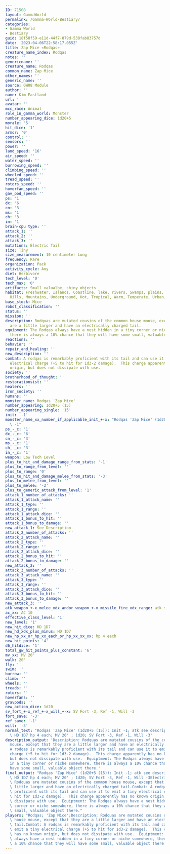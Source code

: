 ```yaml
---
ID: 71508
layout: GammaWorld
permalink: /Gamma-World-Bestiary/
categories:
- Gamma World
- Bestiary
guid: 18f58f59-e11d-44f7-879d-538fab83757d
date: '2023-04-06T22:58:17.055Z'
title: Zap Mice «Rodqas»
creature_name_index: Rodqas
notes: ''
genericname: ''
creature_name: Rodqas
common_name: Zap Mice
other_names: ''
generic_name: ''
source: GW08 Module
author: ''
name: Kim Eastland
url: ''
avatar: ''
mcc_race: Animal
role_in_gamma_world: Monster
number_appearing_dice: 1d20+5
morale: '5'
hit_dice: '1'
armor: '0'
control: ''
sensors: ''
power: ''
land_speed: '16'
air_speed: ''
water_speed: ''
burrowing_speed: ''
climbing_speed: ''
wheeled_speed: ''
tread_speed: ''
rotors_speed: ''
hoverfan_speed: ''
gav_pod_speed: ''
ps: '1'
dx: '6'
cn: '3'
ms: '1'
ch: '3'
in: '1'
brain-cpu type: ''
attack_1: ''
attack_2: ''
attack_3: ''
mutations: Electric Tail
size: Tiny
size_measurement: 10 centimeter Long
frequency: Rare
organization: Pack
activity_cycle: Any
diet: Herbivore
tech_level: '0'
tech_max: '0'
artifacts: Small valualbe, shiny objects
habitat: Freshwater, Islands, Coastline, lake, rivers, Swamps, plains, desert, forest,
  Hills, Mountains, Underground, Hot, Tropical, Warm, Temperate, Urban, Rural, Ruins
base_stock: Mice
robot_classification: ''
status: ''
mission: ''
description: Rodquas are mutated cousins of the common house mouse, except that they
  are a little larger and have an electrically charged tail.
equipment: The Rodqas always have a nest hidden in a tiny corner or niche somewhere,
  there is always a 10% chance that they will have some small, valuable object there.
reactions: ''
behavior: ''
repair_and_healing: ''
new_description: ''
combat: A rodqas is remarkably proficient with its tail and can use it to emit a tiny
  electrical charge (+5 to hit for 1d3-2 damage).  This charge apparently has no known
  origin, but does not dissipate with use.
society: ''
brotherhood_of_thought: ''
restorationsist: ''
healers: ''
iron_society: ''
humans: ''
monster_name: Rodqas 'Zap Mice'
number_appearing: 1d20+5 (15)
number_appearing_single: '15'
init: '-1'
monster_name_xx_number_if_applicable_init_+-x: "Rodqas 'Zap Mice' (1d20+5 (15)): Init\
  \ -1"
ps_-_c: '1'
dx_-_c: '6'
cn_-_c: '3'
ms_-_c: '1'
ch_-_c: '3'
in_-_c: '1'
weapon: Low Tech Level
plus_to_hit_and_damage_range_from_stats: '-1'
plus_to_range_from_level: ''
plus_to_range: '0'
plus_to_hit_and_damage_melee_from_stats: '-3'
plus_to_melee_from_level: ''
plus_to_melee: '-2'
plus_to_generic_attack_from_level: '1'
attack_1_number_of_attacks: ''
attack_1_attack_name: ''
attack_1_type: ''
attack_1_range: ''
attack_1_attack_dice: ''
attack_1_bonus_to_hit: ''
attack_1_bonus_to_damage: ''
new_attack_1: See Description
attack_2_number_of_attacks: ''
attack_2_attack_name: ''
attack_2_type: ''
attack_2_range: ''
attack_2_attack_dice: ''
attack_2_bonus_to_hit: ''
attack_2_bonus_to_damage: ''
new_attack_2: ''
attack_3_number_of_attacks: ''
attack_3_attack_name: ''
attack_3_type: ''
attack_3_range: ''
attack_3_attack_dice: ''
attack_3_bonus_to_hit: ''
attack_3_bonus_to_damage: ''
new_attack_3: ''
atk_weapon_+-x_melee_xdx_andor_weapon_+-x_missile_fire_xdx_range: atk see description
ac_xx: AC 10
effective_class_level: '1'
new_level: '1'
new_hit_dice: HD 1D7
new_hd_xdx_plus_minus: HD 1D7
new_hp_xx_or_hp_xx_each_or_hp_xx_xx_xx: hp 4 each
new_hit_points: '4'
d6_hitdice: '1'
total_gw_hit_points_plus_constant: '6'
mv_xx: MV 20'
walk: 20'
fly: ''
swim: ''
burrow: ''
climb: ''
wheels: ''
treads: ''
rotors: ''
hoverfans: ''
gravpods: ''
new_action_dice: 1d20
sv_fort_+-x_ref_+-x_will_+-x: SV Fort -3, Ref -1, Will -3
fort_save: '-3'
ref_save: '-1'
will: '-3'
normal_text: "Rodqas 'Zap Mice' (1d20+5 (15)): Init -1; atk see description; AC 10;\
  \ HD 1D7 hp 4 each; MV 20' ; 1d20; SV Fort -3, Ref -1, Will -3"
description_output: 'Description: Rodquas are mutated cousins of the common house
  mouse, except that they are a little larger and have an electrically charged tail.Combat:
  A rodqas is remarkably proficient with its tail and can use it to emit a tiny electrical
  charge (+5 to hit for 1d3-2 damage).  This charge apparently has no known origin,
  but does not dissipate with use.  Equiptment: The Rodqas always have a nest hidden
  in a tiny corner or niche somewhere, there is always a 10% chance that they will
  have some small, valuable object there.'
final_output: "Rodqas 'Zap Mice' (1d20+5 (15)): Init -1; atk see description; AC 10;\
  \ HD 1D7 hp 4 each; MV 20' ; 1d20; SV Fort -3, Ref -1, Will -3Electric TailDescription:\
  \ Rodquas are mutated cousins of the common house mouse, except that they are a\
  \ little larger and have an electrically charged tail.Combat: A rodqas is remarkably\
  \ proficient with its tail and can use it to emit a tiny electrical charge (+5 to\
  \ hit for 1d3-2 damage).  This charge apparently has no known origin, but does not\
  \ dissipate with use.  Equiptment: The Rodqas always have a nest hidden in a tiny\
  \ corner or niche somewhere, there is always a 10% chance that they will have some\
  \ small, valuable object there."
players: "Rodqas; 'Zap Mice';Description: Rodquas are mutated cousins of the common\
  \ house mouse, except that they are a little larger and have an electrically charged\
  \ tail.Combat: A rodqas is remarkably proficient with its tail and can use it to\
  \ emit a tiny electrical charge (+5 to hit for 1d3-2 damage).  This charge apparently\
  \ has no known origin, but does not dissipate with use.  Equiptment: The Rodqas\
  \ always have a nest hidden in a tiny corner or niche somewhere, there is always\
  \ a 10% chance that they will have some small, valuable object there.|"
---
```

</br>